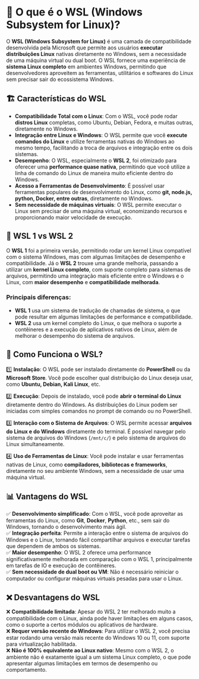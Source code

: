 # 🚀 O que é o WSL (Windows Subsystem for Linux)?

O **WSL (Windows Subsystem for Linux)** é uma camada de compatibilidade desenvolvida pela Microsoft que permite aos usuários **executar distribuições Linux** nativas diretamente no Windows, sem a necessidade de uma máquina virtual ou dual boot. O WSL fornece uma experiência de **sistema Linux completo** em ambientes Windows, permitindo que desenvolvedores aproveitem as ferramentas, utilitários e softwares do Linux sem precisar sair do ecossistema Windows.

## 🏗️ Características do WSL

- **Compatibilidade Total com o Linux**: Com o WSL, você pode rodar **distros Linux** completas, como Ubuntu, Debian, Fedora, e muitas outras, diretamente no Windows.
- **Integração entre Linux e Windows**: O WSL permite que você **execute comandos do Linux** e utilize ferramentas nativas do Windows ao mesmo tempo, facilitando a troca de arquivos e integração entre os dois sistemas.
- **Desempenho**: O WSL, especialmente o **WSL 2**, foi otimizado para oferecer uma **performance quase nativa**, permitindo que você utilize a linha de comando do Linux de maneira muito eficiente dentro do Windows.
- **Acesso a Ferramentas de Desenvolvimento**: É possível usar ferramentas populares de desenvolvimento do Linux, como **git, node.js, python, Docker, entre outras**, diretamente no Windows.
- **Sem necessidade de máquinas virtuais**: O WSL permite executar o Linux sem precisar de uma máquina virtual, economizando recursos e proporcionando maior velocidade de execução.

## 🔄 WSL 1 vs WSL 2

O **WSL 1** foi a primeira versão, permitindo rodar um kernel Linux compatível com o sistema Windows, mas com algumas limitações de desempenho e compatibilidade. Já o **WSL 2** trouxe uma grande melhoria, passando a utilizar um **kernel Linux completo**, com suporte completo para sistemas de arquivos, permitindo uma integração mais eficiente entre o Windows e o Linux, com **maior desempenho** e **compatibilidade melhorada**.

### **Principais diferenças:**
- **WSL 1** usa um sistema de tradução de chamadas de sistema, o que pode resultar em algumas limitações de performance e compatibilidade.
- **WSL 2** usa um kernel completo do Linux, o que melhora o suporte a contêineres e a execução de aplicativos nativos de Linux, além de melhorar o desempenho do sistema de arquivos.

## 🔄 Como Funciona o WSL?

1️⃣ **Instalação**: O WSL pode ser instalado diretamente do **PowerShell** ou da **Microsoft Store**. Você pode escolher qual distribuição do Linux deseja usar, como **Ubuntu, Debian, Kali Linux**, etc.

2️⃣ **Execução**: Depois de instalado, você pode **abrir o terminal do Linux** diretamente dentro do Windows. As distribuições do Linux podem ser iniciadas com simples comandos no prompt de comando ou no PowerShell.

3️⃣ **Interação com o Sistema de Arquivos**: O WSL permite acessar **arquivos do Linux e do Windows** diretamente do terminal. É possível navegar pelo sistema de arquivos do Windows (`/mnt/c/`) e pelo sistema de arquivos do Linux simultaneamente.

4️⃣ **Uso de Ferramentas de Linux**: Você pode instalar e usar ferramentas nativas de Linux, como **compiladores, bibliotecas e frameworks**, diretamente no seu ambiente Windows, sem a necessidade de usar uma máquina virtual.

## 📊 Vantagens do WSL

✅ **Desenvolvimento simplificado**: Com o WSL, você pode aproveitar as ferramentas do Linux, como **Git**, **Docker**, **Python**, etc., sem sair do Windows, tornando o desenvolvimento mais ágil.  
✅ **Integração perfeita**: Permite a interação entre o sistema de arquivos do Windows e o Linux, tornando fácil compartilhar arquivos e executar tarefas que dependem de ambos os sistemas.  
✅ **Maior desempenho**: O WSL 2 oferece uma performance significativamente melhorada em comparação com o WSL 1, principalmente em tarefas de IO e execução de contêineres.  
✅ **Sem necessidade de dual boot ou VM**: Não é necessário reiniciar o computador ou configurar máquinas virtuais pesadas para usar o Linux.

## ❌ Desvantagens do WSL

❌ **Compatibilidade limitada**: Apesar do WSL 2 ter melhorado muito a compatibilidade com o Linux, ainda pode haver limitações em alguns casos, como o suporte a certos módulos ou aplicativos de hardware.  
❌ **Requer versão recente do Windows**: Para utilizar o WSL 2, você precisa estar rodando uma versão mais recente do Windows 10 ou 11, com suporte para virtualização habilitada.  
❌ **Não é 100% equivalente ao Linux nativo**: Mesmo com o WSL 2, o ambiente não é exatamente igual a um sistema Linux completo, o que pode apresentar algumas limitações em termos de desempenho ou comportamento.
